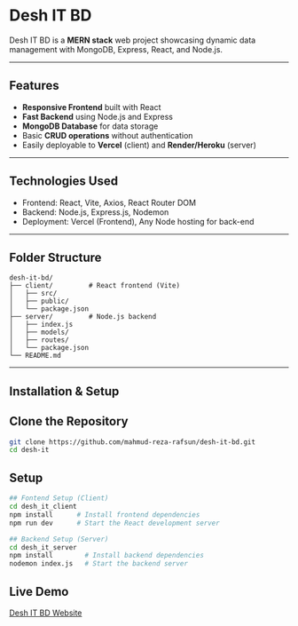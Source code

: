 # Desh IT BD

Desh IT BD is a **MERN stack** web project showcasing dynamic data management with MongoDB, Express, React, and Node.js. 

---

## Features
-  **Responsive Frontend** built with React 
-  **Fast Backend** using Node.js and Express 
-  **MongoDB Database** for data storage 
-  Basic **CRUD operations** without authentication 
-  Easily deployable to **Vercel** (client) and **Render/Heroku** (server) 

---

## Technologies Used
- Frontend: React, Vite, Axios, React Router DOM
- Backend: Node.js, Express.js, Nodemon 
- Deployment: Vercel (Frontend), Any Node hosting for back-end 

---

## Folder Structure
```
desh-it-bd/
├── client/         # React frontend (Vite)
│   ├── src/
│   ├── public/
│   └── package.json
├── server/         # Node.js backend
│   ├── index.js
│   ├── models/
│   ├── routes/
│   └── package.json
└── README.md
```

---

## Installation & Setup

## Clone the Repository
```bash
git clone https://github.com/mahmud-reza-rafsun/desh-it-bd.git
cd desh-it
```

## Setup
```bash
## Fontend Setup (Client)
cd desh_it_client
npm install      # Install frontend dependencies
npm run dev      # Start the React development server

## Backend Setup (Server)
cd desh_it_server
npm install        # Install backend dependencies
nodemon index.js   # Start the backend server
```

## Live Demo
[Desh IT BD Website](https://desh-it-client.vercel.app)
